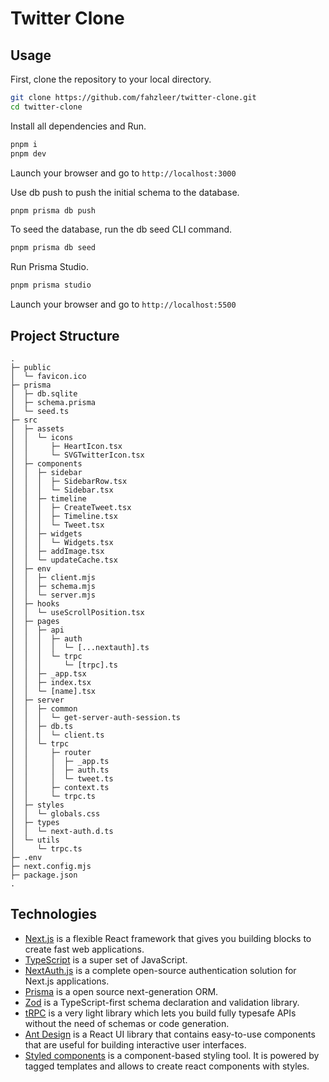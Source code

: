 # Twitter Clone
## Usage

First, clone the repository to your local directory.
```bash
git clone https://github.com/fahzleer/twitter-clone.git
cd twitter-clone
```


Install all dependencies and Run.
```bash
pnpm i
pnpm dev
```

Launch your browser and go to `http://localhost:3000`


Use db push to push the initial schema to the database.
```bash
pnpm prisma db push
```

To seed the database, run the db seed CLI command.
```bash
pnpm prisma db seed
```

Run Prisma Studio.
```bash
pnpm prisma studio
```

Launch your browser and go to `http://localhost:5500`


## Project Structure

    
    .
    ├─ public
    │  └─ favicon.ico
    ├─ prisma
    │  ├─ db.sqlite
    │  ├─ schema.prisma
    │  └─ seed.ts
    ├─ src
    │  ├─ assets
    │  │  └─ icons
    │  │     ├─ HeartIcon.tsx
    │  │     └─ SVGTwitterIcon.tsx
    │  ├─ components
    │  │  ├─ sidebar
    │  │  │  ├─ SidebarRow.tsx
    │  │  │  └─ Sidebar.tsx
    │  │  ├─ timeline
    │  │  │  ├─ CreateTweet.tsx
    │  │  │  ├─ Timeline.tsx
    │  │  │  └─ Tweet.tsx
    │  │  ├─ widgets
    │  │  │  └─ Widgets.tsx
    │  │  ├─ addImage.tsx
    │  │  └─ updateCache.tsx
    │  ├─ env
    │  │  ├─ client.mjs
    │  │  ├─ schema.mjs
    │  │  └─ server.mjs
    │  ├─ hooks
    │  │  └─ useScrollPosition.tsx
    │  ├─ pages
    │  │  ├─ api
    │  │  │  ├─ auth
    │  │  │  │  └─ [...nextauth].ts
    │  │  │  └─ trpc
    │  │  │     └─ [trpc].ts
    │  │  ├─ _app.tsx
    │  │  ├─ index.tsx
    │  │  └─ [name].tsx
    │  ├─ server
    │  │  ├─ common
    │  │  │  └─ get-server-auth-session.ts
    │  │  ├─ db.ts
    │  │  │  └─ client.ts
    │  │  └─ trpc
    │  │     ├─ router
    │  │     │  ├─ _app.ts
    │  │     │  ├─ auth.ts
    │  │     │  └─ tweet.ts
    │  │     ├─ context.ts
    │  │     └─ trpc.ts
    │  ├─ styles
    │  │  └─ globals.css
    │  ├─ types
    │  │  └─ next-auth.d.ts
    │  └─ utils
    │     └─ trpc.ts
    ├─ .env
    ├─ next.config.mjs
    ├─ package.json
    .

## Technologies

-   [Next.js](https://nextjs.org) is a flexible React framework that gives you building blocks to create fast web applications.
-   [TypeScript](https://www.typescriptlang.org) is a super set of JavaScript.
-   [NextAuth.js](https://next-auth.js.org) is a complete open-source authentication solution for Next.js applications.
-   [Prisma](https://prisma.io) is a open source next-generation ORM.
-   [Zod](https://zod.dev) is a TypeScript-first schema declaration and validation library.
-   [tRPC](https://trpc.io) is a very light library which lets you build fully typesafe APIs without the need of schemas or code generation.
-   [Ant Design](https://ant.design) is a React UI library that contains easy-to-use components that are useful for building interactive user interfaces.
-   [Styled components](https://styled-components.com) is a component-based styling tool. It is powered by tagged templates and allows to create react components with styles.
